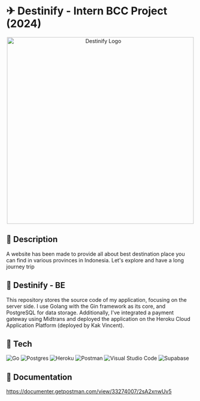 # ✈ Destinify - Intern BCC Project (2024)
<p align="center">
  <img width="500" alt="Destinify Logo" src="https://urjnflwtflutgbchgxgd.supabase.co/storage/v1/object/public/UserProfile/Frame%20330%202.png?t=2024-03-21T18%3A03%3A11.511Z">
</p>

## 📖 Description
A website has been made to provide all about best destination place you can find in various provinces in Indonesia. Let's explore and have a long journey trip

## 📖 Destinify - BE
This repository stores the source code of my application, focusing on the server side. I use Golang with the Gin framework as its core, and PostgreSQL for data storage. Additionally, I've integrated a payment gateway using Midtrans and deployed the application on the Heroku Cloud Application Platform (deployed by Kak Vincent).

## 🔧 Tech
![Go](https://img.shields.io/badge/go-%2300ADD8.svg?style=for-the-badge&logo=go&logoColor=white)  ![Postgres](https://img.shields.io/badge/postgres-%23316192.svg?style=for-the-badge&logo=postgresql&logoColor=white) ![Heroku](https://img.shields.io/badge/heroku-%23430098.svg?style=for-the-badge&logo=heroku&logoColor=white)  ![Postman](https://img.shields.io/badge/Postman-FF6C37?style=for-the-badge&logo=postman&logoColor=white) ![Visual Studio Code](https://img.shields.io/badge/Visual%20Studio%20Code-0078d7.svg?style=for-the-badge&logo=visual-studio-code&logoColor=white) ![Supabase](https://img.shields.io/badge/Supabase-3ECF8E?style=for-the-badge&logo=supabase&logoColor=white)

## 📁 Documentation
https://documenter.getpostman.com/view/33274007/2sA2xnwUv5

